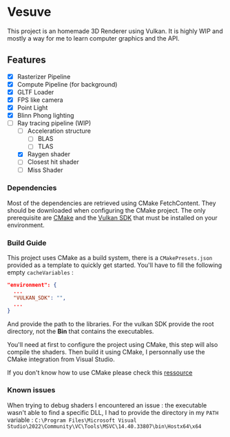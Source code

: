 # Vesuve
This project is an homemade 3D Renderer using Vulkan.
It is highly WIP and mostly a way for me to learn computer graphics and the API.

## Features
- [x] Rasterizer Pipeline
- [x] Compute Pipeline (for background)
- [x] GLTF Loader
- [x] FPS like camera
- [x] Point Light
- [x] Blinn Phong lighting
- [ ] Ray tracing pipeline (WIP)
  - [ ] Acceleration structure
    - [ ] BLAS
    - [ ] TLAS
  - [x] Raygen shader
  - [ ] Closest hit shader
  - [ ] Miss Shader
### Dependencies
Most of the dependencies are retrieved using CMake FetchContent. They should be downloaded when configuring the CMake project.
The only prerequisite are [CMake](https://cmake.org/download/) and the [Vulkan SDK](https://vulkan.lunarg.com/) that must be installed on your environment.

### Build Guide
This project uses CMake as a build system, there is a `CMakePresets.json` provided as a template to quickly get started.
You'll have to fill the following empty `cacheVariables` :
```json
"environment": {
  ...
  "VULKAN_SDK": "",
  ...
}
```
And provide the path to the libraries.
For the vulkan SDK provide the root directory, not the **Bin** that contains the executables.

You'll need at first to configure the project using CMake, this step will also compile the shaders.
Then build it using CMake, I personnally use the CMake integration from Visual Studio.

If you don't know how to use CMake please check this [ressource](https://cmake.org/cmake/help/latest/guide/tutorial/A%20Basic%20Starting%20Point.html)

### Known issues
When trying to debug shaders I encountered an issue :
the executable wasn't able to find a specific DLL, I had to provide the directory in my `PATH` variable :
`C:\Program Files\Microsoft Visual Studio\2022\Community\VC\Tools\MSVC\14.40.33807\bin\Hostx64\x64`

